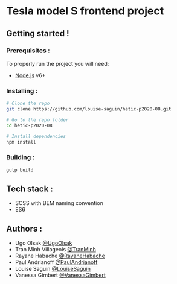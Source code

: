  # __Tesla model S frontend project__


## __Getting started !__


### Prerequisites :

To properly run the project you will need:
* [Node.js](https://nodejs.org/en/download/) v6+

### Installing :

```sh
# Clone the repo
git clone https://github.com/louise-saguin/hetic-p2020-08.git

# Go to the repo folder
cd hetic-p2020-08

# Install dependencies
npm install
```

### Building :

```sh
gulp build
```

## Tech stack :

* SCSS with BEM naming convention
* ES6

## Authors :

* Ugo Olsak  [@UgoOlsak](https://github.com/ugolsk)
* Tran Minh Villageois [@TranMinh](https://github.com/TranMinhVlg)
* Rayane Habache [@RayaneHabache](https://github.com/Rayane-H)
* Paul Andrianoff [@PaulAndrianoff](https://github.com/PaulAndrianoff)
* Louise Saguin [@LouiseSaguin](https://github.com/louise-saguin)
* Vanessa Gimbert [@VanessaGimbert](https://github.com/VanessaGimbert)

